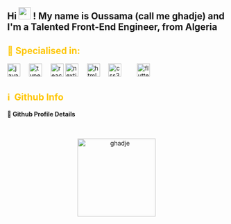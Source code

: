 
<h2 align="left">Hi <img src="https://media.giphy.com/media/hvRJCLFzcasrR4ia7z/giphy.gif" width="28"> ! My name is Oussama (call me ghadje) and I'm a Talented Front-End Engineer, from Algeria</h2>

<!-- ## About me:

<p>
I am motivated by a workplace in which my problem <b>solving skills and creativity can be exercised</b>. I have a <b>broad understanding of technology</b> which allows me to see the big picture and understand applications from the user interface and user experience perspective. I have the ability to <b>design and implement technical concepts</b> while adhering to high standards and project expectations. I have 5 year of experience in creating logical and innovative solutions. I'm interesting in <b>web applications</b>, <b>mobile applications</b> and <b>user experience</b>. I'm always eager to help others and can communicate effectively with both <b>technical</b> and <b>non-technical</b> audiences. I describe myself as someone who takes responsibility for his own <b>personal development</b>, someone who continually evaluating and upgrading his skills so that he stays at the cutting edge of <b>web and mobile development</b>. 
</p> -->

<!-- <img align="right" height="150" src="https://i.giphy.com/media/v1.Y2lkPTc5MGI3NjExd2J4N3g1MjEwd3I0Yjc1bHliZ3pzbml1dDhzZ2xpNXJzMWFvbHoyMyZlcD12MV9pbnRlcm5hbF9naWZfYnlfaWQmY3Q9Zw/CReQIdQXfNX9JwKdFk/giphy.gif"  />

<div align="left">
  <img src="https://img.shields.io/static/v1?message=Youtube&logo=youtube&label=&color=FF0000&logoColor=white&labelColor=&style=for-the-badge" height="35" alt="youtube logo"  />
  <img src="https://img.shields.io/static/v1?message=Instagram&logo=instagram&label=&color=E4405F&logoColor=white&labelColor=&style=for-the-badge" height="35" alt="instagram logo"  />
  <img src="https://img.shields.io/static/v1?message=Gmail&logo=gmail&label=&color=D14836&logoColor=white&labelColor=&style=for-the-badge" height="35" alt="gmail logo"  />
  <img src="https://img.shields.io/static/v1?message=LinkedIn&logo=linkedin&label=&color=0077B5&logoColor=white&labelColor=&style=for-the-badge" height="35" alt="linkedin logo"  />
</div>

<picture>
  <source media="(prefers-color-scheme: dark)" srcset="https://raw.githubusercontent.com/Ghadje/Ghadje/output/github-snake-dark.svg" />
  <source media="(prefers-color-scheme: light)" srcset="https://raw.githubusercontent.com/Ghadje/Ghadje/output/github-snake.svg" />
  <img alt="github-snake" src="https://raw.githubusercontent.com/Ghadje/Ghadje/output/github-snake.svg" />
</picture> -->


<h2 style="color: #FEC601">🥇 Specialised in:</h2>
<div align="left">
  <img src="https://cdn.jsdelivr.net/gh/devicons/devicon/icons/javascript/javascript-original.svg" height="30" alt="javascript logo"  />
  <img width="12" />
  <img src="https://cdn.jsdelivr.net/gh/devicons/devicon/icons/typescript/typescript-original.svg" height="30" alt="typescript logo"  />
  <img width="12" />
  <img src="https://cdn.jsdelivr.net/gh/devicons/devicon/icons/react/react-original.svg" height="30" alt="react logo"  />
  <img src="https://cdn.jsdelivr.net/gh/devicons/devicon/icons/nextjs/nextjs-original.svg" height="30" alt="nextjs logo"  />
  <img width="12" />
  <img src="https://cdn.jsdelivr.net/gh/devicons/devicon/icons/html5/html5-original.svg" height="30" alt="html5 logo"  />
  <img width="12" />
  <img src="https://cdn.jsdelivr.net/gh/devicons/devicon/icons/css3/css3-original.svg" height="30" alt="css3 logo"  />
  <img width="12" />
  <img width="12" />
   <img src="https://cdn.jsdelivr.net/gh/devicons/devicon/icons/flutter/flutter-original.svg" height="30" alt="flutter logo"  />
    
  <img width="12" />
</div>


<h2 style="color: #FEC601">ℹ️ &nbsp;Github Info</h2>
	
  <summary><b>🔎 Github Profile Details</b></summary><br><br>
<p align="center"><img height="180em" src="https://github-profile-summary-cards.vercel.app/api/cards/profile-details?username=ghadje&theme=github_dark" alt="ghadje" align = "center"/></p>

  <!-- <summary><b>⚡ Github Stats</b></summary><br><br>
<p align="center"><img height="180em" src="https://github-readme-stats.vercel.app/api?username=ghadje&hide_border=true&count_private=true&show_icons=true&theme=highcontrast&background=0D1117" alt="ghadje" align = "center"/>
<img height="180em" src="https://github-readme-stats.vercel.app/api/top-langs?username=ghadje&show_icons=true&locale=en&layout=compact&hide_border=true&theme=highcontrast&background=0D1117" alt="ghadje" align = "center"/></p>

 <summary><b>🔥 Github Streaks</b></summary><br><br>
<p align="center"><img src="https://github-readme-streak-stats.herokuapp.com/?user=ghadje&theme=highcontrast&hide_border=true&stroke=0000&background=0D1117&ring=FEC601&fire=FEC601&currStreakLabel=FEC601" alt="Enable to load the Streaks summary" /></p> -->

<!-- <summary><b>📊 Github Contribution Graph</b></summary><br><br>
<p align="center"<a href="#"><img alt="Ashish Kumar Activity Graph" src="https://activity-graph.herokuapp.com/graph?username=ghadje&bg_color=0D1117&color=FEC601&line=FEC601&point=FFFFFF&hide_border=true&" /></a></p> -->
<!-- </details>
<details>    -->
<!-- <summary><b>🏆 Github Achievements</b></summary><br><br>
<p align="center"> <a href="https://github.com/ghadje"><img src="https://github-profile-trophy.vercel.app/?username=ghadje&margin-w=5&theme=radical&background=FEC601" alt="ghadje" /></a> </p>-->

